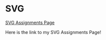 # SVG

[SVG Assignments Page](http://i6.cims.nyu.edu/~cp2379/380/Assignment2/index.html)

Here is the link to my SVG Assignments Page!
